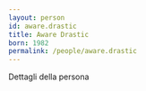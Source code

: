 ```yaml
---
layout: person
id: aware.drastic
title: Aware Drastic
born: 1982
permalink: /people/aware.drastic
---
```


Dettagli della persona 
